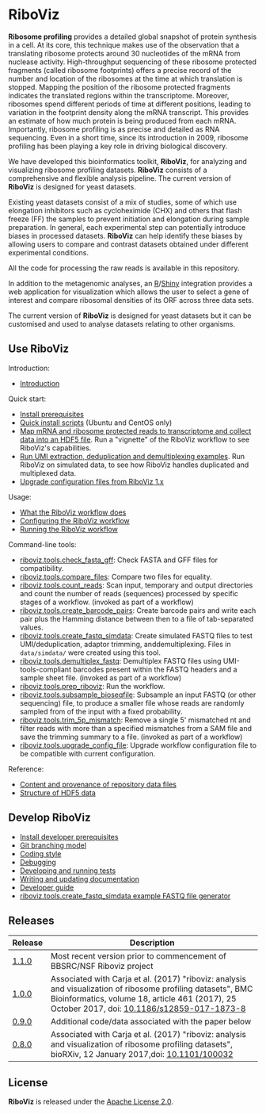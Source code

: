 # RiboViz

**Ribosome profiling** provides a detailed global snapshot of protein synthesis in a cell.  At its core, this technique makes use of the observation that a translating ribosome protects around 30 nucleotides of the mRNA from nuclease activity.  High-throughput sequencing of these ribosome protected fragments (called ribosome footprints) offers a precise record of the number and location of the ribosomes at the time at which translation is stopped. Mapping the position of the ribosome protected fragments indicates the translated regions within the transcriptome.  Moreover, ribosomes spend different periods of time at different positions, leading to variation in the footprint density along the mRNA transcript. This provides an estimate of how much protein is being produced from each mRNA. Importantly, ribosome profiling is as precise and detailed as RNA sequencing. Even in a short time, since its introduction in 2009, ribosome profiling has been playing a key role in driving biological discovery.

We have developed this bioinformatics toolkit, **RiboViz**, for analyzing and visualizing ribosome profiling datasets. **RiboViz** consists of a comprehensive and flexible analysis pipeline. The current version of **RiboViz** is designed for yeast datasets.

Existing yeast datasets consist of a mix of studies, some of which use elongation inhibitors such as cycloheximide (CHX) and others that flash freeze (FF) the samples to prevent initiation and elongation during sample preparation. In general, each experimental step can potentially introduce biases in processed datasets. **RiboViz** can help identify these biases by allowing users to compare and contrast datasets obtained under different experimental conditions.

All the code for processing the raw reads is available in this repository.

In addition to the metagenomic analyses, an [R](https://www.r-project.org/)\/[Shiny](https://shiny.rstudio.com/) integration provides a web application for visualization which allows the user to select a gene of interest and compare ribosomal densities of its ORF across three data sets.

The current version of **RiboViz** is designed for yeast datasets but it can be customised and used to analyse datasets relating to other organisms.

## Use RiboViz

Introduction:

* [Introduction](./docs/introduction.md)

Quick start:

* [Install prerequisites](./docs/user/install.md)
* [Quick install scripts](./docs/user/quick-install.md) (Ubuntu and CentOS only)
* [Map mRNA and ribosome protected reads to transcriptome and collect data into an HDF5 file](./docs/user/run-vignette.md). Run a "vignette" of the RiboViz workflow to see RiboViz's capabilities.
* [Run UMI extraction, deduplication and demultiplexing examples](./docs/user/run-dedup-demultiplex-examples.md). Run RiboViz on simulated data, to see how RiboViz handles duplicated and multiplexed data.
* [Upgrade configuration files from RiboViz 1.x](./docs/user/upgrade-1x.md)

Usage:

* [What the RiboViz workflow does](./docs/user/prep-riboviz-operation.md)
* [Configuring the RiboViz workflow](./docs/user/prep-riboviz-config.md)
* [Running the RiboViz workflow](./docs/user/prep-riboviz-running.md)

Command-line tools:

* [riboviz.tools.check_fasta_gff](./riboviz/tools/check_fasta_gff.py): Check FASTA and GFF files for compatibility.
* [riboviz.tools.compare_files](./riboviz/tools/compare_files.py): Compare two files for equality.
* [riboviz.tools.count_reads](./riboviz/tools/count_reads.py): Scan input, temporary and output directories and count the number of reads (sequences) processed by specific stages of a workflow. (invoked as part of a workflow)
* [riboviz.tools.create_barcode_pairs](./riboviz/tools/create_barcode_pairs.py): Create barcode pairs and write each pair plus the Hamming distance between then to a file of tab-separated values.
* [riboviz.tools.create_fastq_simdata](./riboviz/tools/create_fastq_simdata.py): Create simulated FASTQ files to test UMI/deduplication, adaptor trimming, anddemultiplexing. Files in `data/simdata/` were created using this tool.
* [riboviz.tools.demultiplex_fastq](./riboviz/tools/demultiplex_fastq.py): Demultiplex FASTQ files using UMI-tools-compliant barcodes present within the FASTQ headers and a sample sheet file. (invoked as part of a workflow)
* [riboviz.tools.prep_riboviz](./riboviz/tools/prep_riboviz.py): Run the workflow.
* [riboviz.tools.subsample_bioseqfile](./riboviz/tools/subsample_bioseqfile.py): Subsample an input FASTQ (or other sequencing) file, to produce a smaller file whose reads are randomly sampled from of the input with a fixed probability.
* [riboviz.tools.trim_5p_mismatch](./riboviz/tools/trim_5p_mismatch.py): Remove a single 5' mismatched nt and filter reads with more than a specified mismatches from a SAM file and save the trimming summary to a file. (invoked as part of a workflow)
* [riboviz.tools.upgrade_config_file](./riboviz/tools/upgrade_config_file.py): Upgrade workflow configuration file to be compatible with current configuration.

Reference:

* [Content and provenance of repository data files](./docs/data.md)
* [Structure of HDF5 data](./docs/user/hdf5-data.md)

## Develop RiboViz

* [Install developer prerequisites](./docs/developer/install.md)
* [Git branching model](./docs/git-branching-model.md)
* [Coding style](./docs/developer/coding-style.md)
* [Debugging](./docs/developer/debugging.md)
* [Developing and running tests](./docs/developer/testing.md)
* [Writing and updating documentation](./docs/developer/documentation.md)
* [Developer guide](./docs/developer/developer-guide.md)
* [riboviz.tools.create_fastq_simdata example FASTQ file generator](./docs/developer/create-fastq-simdata.md)

## Releases

| Release | Description |
| ------- | ----------- |
| [1.1.0](https://github.com/riboviz/RiboViz/releases/tag/1.1.0) | Most recent version prior to commencement of BBSRC/NSF Riboviz project |
| [1.0.0](https://github.com/riboviz/RiboViz/releases/tag/1.0.0) | Associated with Carja et al. (2017) "riboviz: analysis and visualization of ribosome profiling datasets", BMC Bioinformatics, volume 18, article 461 (2017), 25 October 2017, doi: [10.1186/s12859-017-1873-8](https://doi.org/10.1186/s12859-017-1873-8) |
| [0.9.0](https://github.com/riboviz/RiboViz/releases/tag/0.9.0) | Additional code/data associated with the paper below |
| [0.8.0](https://github.com/riboviz/RiboViz/releases/tag/0.8.0) | Associated with Carja et al. (2017) "riboviz: analysis and visualization of ribosome profiling datasets", bioRXiv, 12 January 2017,doi: [10.1101/100032](https://doi.org/10.1101/100032) |

## License

**RiboViz** is released under the [Apache License 2.0](./LICENSE).
